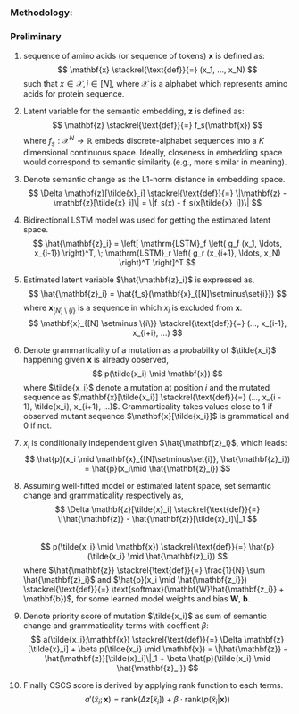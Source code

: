 ### Methodology:  
### Preliminary

1.  sequence of amino acids (or sequence of tokens) $\mathbf{x}$ is defined as:
    $$
    \mathbf{x} \stackrel{\text{def}}{=} (x_1, ..., x_N)
    $$
    such that $x \in \mathcal{X}, i \in [N]$, where $\mathcal{X}$ is a alphabet which represents amino acids for protein sequence.

2.  Latent variable for the semantic embedding, $\mathbf{z}$ is defined as:
    $$
    \mathbf{z} \stackrel{\text{def}}{=} f_s(\mathbf{x})
    $$
    where $f_s : \mathcal{X}^N \to \mathbb{R}$ embeds discrete-alphabet sequences into a $K$ dimensional continuous space. Ideally, closeness in embedding space would correspond to semantic similarity (e.g., more similar in meaning).
3. Denote semantic change as the L1-norm distance in embedding space.
    $$
    \Delta \mathbf{z}[\tilde{x}_i] \stackrel{\text{def}}{=} \|\mathbf{z} - \mathbf{z}[\tilde{x}_i]\| = \|f_s(x) - f_s(x[\tilde{x}_i])\|
    $$
4. Bidirectional LSTM model was used for getting the estimated latent space.
    $$
    \hat{\mathbf{z}_i} = \left[ \mathrm{LSTM}_f \left( g_f (x_1, \ldots, x_{i-1}) \right)^T, \; \mathrm{LSTM}_r \left( g_r (x_{i+1}, \ldots, x_N) \right)^T \right]^T
    $$


5. Estimated latent variable $\hat{\mathbf{z}_i}$ is expressed as,
    $$
    \hat{\mathbf{z}_i} = \hat{f_s}(\mathbf{x}_{[N]\setminus\set{i}})
    $$
    where $\mathbf{x}_{[N] \setminus \{i\}}$ is a sequence in which $x_i$ is excluded from $\mathbf{x}$.
    $$
    \mathbf{x}_{[N] \setminus \{i\}} \stackrel{\text{def}}{=} (..., x_{i-1}, x_{i+i}, ...)
    $$

6. Denote grammarticality of a mutation as a probability of $\tilde{x_i}$ happening given $\mathbf{x}$ is already observed,
    $$
    p(\tilde{x_i} \mid \mathbf{x})
    $$
    where $\tilde{x_i}$ denote a mutation at position $i$ and the mutated sequence as $\mathbf{x}[\tilde{x_i}] \stackrel{\text{def}}{=} (..., x_{i - 1}, \tilde{x_i}, x_{i+1}, ...)$.
    Grammarticality takes values close to 1 if observed mutant sequence $\mathbf{x}[\tilde{x_i}]$ is grammatical and 0 if not.

7. $x_i$ is conditionally independent given $\hat{\mathbf{z}_i}$, which leads:
$$
\hat{p}(x_i \mid \mathbf{x}_{[N]\setminus\set{i}}, \hat{\mathbf{z}_i}) = \hat{p}(x_i\mid \hat{\mathbf{z}_i})
$$
7. Assuming well-fitted model or estimated latent space, set semantic change and grammaticality respectively as,
    $$
    \Delta \mathbf{z}[\tilde{x}_i] \stackrel{\text{def}}{=} \|\hat{\mathbf{z}} - \hat{\mathbf{z}}[\tilde{x}_i]\|_1
    $$  
    $$
    p(\tilde{x_i} \mid \mathbf{x}) \stackrel{\text{def}}{=} \hat{p}(\tilde{x_i} \mid \hat{\mathbf{z}_i})
    $$
    where $\hat{\mathbf{z}} \stackrel{\text{def}}{=} \frac{1}{N} \sum \hat{\mathbf{z}_i}$ and $\hat{p}(x_i \mid \hat{\mathbf{z_i}}) \stackrel{\text{def}}{=} \text{softmax}(\mathbf{W}\hat{\mathbf{z_i}} + \mathbf{b})$, for some learned model weights and bias $\mathbf{W}$, $\mathbf{b}$.
    
8. Denote priority score of mutation $\tilde{x_i}$ as sum of semantic change and grammaticality terms with coeffient $\beta$:
    $$
    a(\tilde{x_i};\mathbf{x}) \stackrel{\text{def}}{=} \Delta \mathbf{z}[\tilde{x}_i] + \beta p(\tilde{x_i} \mid \mathbf{x}) = \|\hat{\mathbf{z}} - \hat{\mathbf{z}}[\tilde{x}_i]\|_1 + \beta \hat{p}(\tilde{x_i} \mid \hat{\mathbf{z}_i})
    $$
9. Finally CSCS score is derived by applying rank function to each terms.
$$
a'(\tilde{x}_i; \mathbf{x}) = \text{rank}(\Delta z[\tilde{x}_i]) + \beta \cdot \text{rank}(p(\tilde{x}_i | \mathbf{x}))
$$